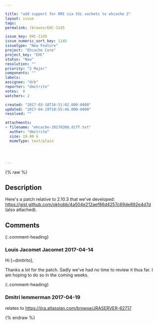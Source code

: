 ```yaml
---

title: "add support for RMI via SSL sockets to ehcache 2"
layout: issue
tags: 
permalink: /browse/EHC-1145

issue_key: EHC-1145
issue_numeric_sort_key: 1145
issuetype: "New Feature"
project: "Ehcache Core"
project_key: "EHC"
status: "New"
resolution: ""
priority: "2 Major"
components: ""
labels: 
assignee: "drb"
reporter: "dmitrito"
votes:  0
watchers: 2

created: "2017-03-18T16:51:02.000-0400"
updated: "2017-04-19T10:55:46.000-0400"
resolved: ""

attachments:
- filename: "ehcache-20170308.diff.txt"
  author: "dmitrito"
  size: 19.00 k
  mimeType: text/plain




---
```


{% raw %}

## Description

<div markdown="1" class="description">

Here's a patch relative to 2.10.3 that we've developed: https://gist.github.com/okhobb/4a504e212aef86d4257c69de892e4d7d (also attached).

</div>

## Comments


{:.comment-heading}
### **Louis Jacomet Jacomet** <span class="date">2017-04-14</span>

<div markdown="1" class="comment">

Hi [~dmitrito],

Thanks a lot for the patch. Sadly we've had no time to review it thus far.
I am hoping to do so in the coming weeks.



</div>


{:.comment-heading}
### **Dmitri lemmerman** <span class="date">2017-04-19</span>

<div markdown="1" class="comment">

relates to https://jira.atlassian.com/browse/JRASERVER-62717

</div>



{% endraw %}
